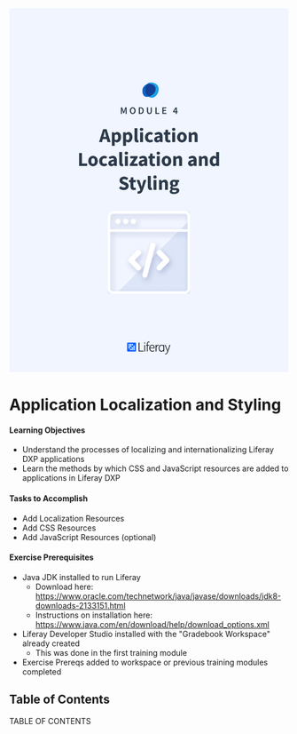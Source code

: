 <img src="images/cover.png" />

<div class="page"></div>

# Application Localization and Styling

<div class="ahead">

#### Learning Objectives

* Understand the processes of localizing and internationalizing Liferay DXP applications
* Learn the methods by which CSS and JavaScript resources are added to applications in Liferay DXP

#### Tasks to Accomplish

* Add Localization Resources
* Add CSS Resources
* Add JavaScript Resources (optional)

#### Exercise Prerequisites

* Java JDK installed to run Liferay
    - Download here: <a href="https://www.oracle.com/technetwork/java/javase/downloads/jdk8-downloads-2133151.html">https://www.oracle.com/technetwork/java/javase/downloads/jdk8-downloads-2133151.html</a>
    - Instructions on installation here: <a href="https://www.java.com/en/download/help/download_options.xml">https://www.java.com/en/download/help/download_options.xml</a>
* Liferay Developer Studio installed with the "Gradebook Workspace" already created
	- This was done in the first training module
* Exercise Prereqs added to workspace or previous training modules completed

</div>

<h2>Table of Contents</h2>

TABLE OF CONTENTS